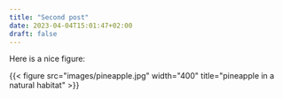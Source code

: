 ```yaml
---
title: "Second post"
date: 2023-04-04T15:01:47+02:00
draft: false
---
```


Here is a nice figure: 

{{< figure src="images/pineapple.jpg" width="400" title="pineapple in a natural habitat" >}}